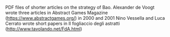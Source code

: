 PDF files of shorter articles on the strategy of Bao.
Alexander de Voogt wrote three articles in Abstract Games Magazine (https://www.abstractgames.org/) in 2000 and 2001
Nino Vessella and Luca Cerrato wrote short papers in Il fogliaccio degli astratti (http://www.tavolando.net/FdA.html)
